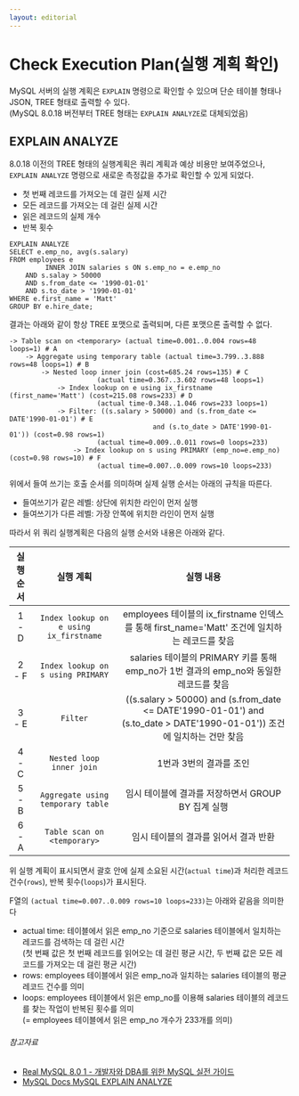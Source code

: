 ```yaml
---
layout: editorial
---
```


# Check Execution Plan(실행 계획 확인)

MySQL 서버의 실행 계획은 `EXPLAIN` 명령으로 확인할 수 있으며 단순 테이블 형태나 JSON, TREE 형태로 출력할 수 있다.  
(MySQL 8.0.18 버전부터 TREE 형태는 `EXPLAIN ANALYZE`로 대체되었음)

## EXPLAIN ANALYZE

8.0.18 이전의 TREE 형태의 실행계획은 쿼리 계획과 예상 비용만 보여주었으나, `EXPLAIN ANALYZE` 명령으로 새로운 측정값을 추가로 확인할 수 있게 되었다.

- 첫 번째 레코드를 가져오는 데 걸린 실제 시간
- 모든 레코드를 가져오는 데 걸린 실제 시간
- 읽은 레코드의 실제 개수
- 반복 횟수

```mysql
EXPLAIN ANALYZE
SELECT e.emp_no, avg(s.salary)
FROM employees e
         INNER JOIN salaries s ON s.emp_no = e.emp_no
    AND s.salay > 50000
    AND s.from_date <= '1990-01-01'
    AND s.to_date > '1990-01-01'
WHERE e.first_name = 'Matt'
GROUP BY e.hire_date;
```

결과는 아래와 같이 항상 TREE 포맷으로 출력되며, 다른 포맷으론 출력할 수 없다.

```
-> Table scan on <temporary> (actual time=0.001..0.004 rows=48 loops=1) # A
    -> Aggregate using temporary table (actual time=3.799..3.888 rows=48 loops=1) # B
        -> Nested loop inner join (cost=685.24 rows=135) # C
                      (actual time=0.367..3.602 rows=48 loops=1)
            -> Index lookup on e using ix_firstname (first_name='Matt') (cost=215.08 rows=233) # D
                      (actual time-0.348..1.046 rows=233 loops=1)
            -> Filter: ((s.salary > 50000) and (s.from_date <= DATE'1990-01-01') # E
                                    and (s.to_date > DATE'1990-01-01')) (cost=0.98 rows=1)
                      (actual time=0.009..0.011 rows=0 loops=233)
                -> Index lookup on s using PRIMARY (emp_no=e.emp_no) (cost=0.98 rows=10) # F
                      (actual time=0.007..0.009 rows=10 loops=233)
```

위에서 들여 쓰기는 호출 순서를 의미하며 실제 실행 순서는 아래의 규칙을 따른다.

- 들여쓰기가 같은 레벨: 상단에 위치한 라인이 먼저 실행
- 들여쓰기가 다른 레벨: 가장 안쪽에 위치한 라인이 먼저 실행

따라서 위 쿼리 실행계획은 다음의 실행 순서와 내용은 아래와 같다.

| 실행 순서 |                 실행 계획                  |                                                    실행 내용                                                     |
|:-----:|:--------------------------------------:|:------------------------------------------------------------------------------------------------------------:|
| 1 - D | `Index lookup on e using ix_firstname` |                    employees 테이블의 ix_firstname 인덱스를 통해 first_name='Matt' 조건에 일치하는 레코드를 찾음                    |
| 2 - F |   `Index lookup on s using PRIMARY`    |                        salaries 테이블의 PRIMARY 키를 통해 emp_no가 1번 결과의 emp_no와 동일한 레코드를 찾음                        |
| 3 - E |                `Filter`                | ((s.salary > 50000) and (s.from_date <= DATE'1990-01-01') and (s.to_date > DATE'1990-01-01')) 조건에 일치하는 건만 찾음 |
| 4 - C |        `Nested loop inner join`        |                                                1번과 3번의 결과를 조인                                                |
| 5 - B |   `Aggregate using temporary table`    |                                       임시 테이블에 결과를 저장하면서 GROUP BY 집계 실행                                       |
| 6 - A |      `Table scan on <temporary>`       |                                            임시 테이블의 결과를 읽어서 결과 반환                                             |

위 실행 계획이 표시되면서 괄호 안에 실제 소요된 시간(`actual time`)과 처리한 레코드 건수(`rows`), 반복 횟수(`loops`)가 표시된다.

F열의 `(actual time=0.007..0.009 rows=10 loops=233)`는 아래와 같음을 의미한다

- actual time: 테이블에서 읽은 emp_no 기준으로 salaries 테이블에서 일치하는 레코드를 검색하는 데 걸린 시간  
  (첫 번째 값은 첫 번째 레코드를 읽어오는 데 걸린 평균 시간, 두 번째 값은 모든 레코드를 가져오는 데 걸린 평균 시간)
- rows: employees 테이블에서 읽은 emp_no과 일치하는 salaries 테이블의 평균 레코드 건수를 의미
- loops: employees 테이블에서 읽은 emp_no를 이용해 salaries 테이블의 레코드를 찾는 작업이 반복된 횟수를 의미  
  (= employees 테이블에서 읽은 emp_no 개수가 233개를 의미)

###### 참고자료

- [Real MySQL 8.0 1 - 개발자와 DBA를 위한 MySQL 실전 가이드](https://www.nl.go.kr/seoji/contents/S80100000000.do?schM=intgr_detail_view_isbn&page=1&pageUnit=10&schType=simple&schStr=Real+MySQL&isbn=9791158392703&cipId=228440237%2C)
- [MySQL Docs MySQL EXPLAIN ANALYZE](https://dev.mysql.com/blog-archive/mysql-explain-analyze)

